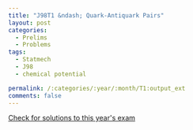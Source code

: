 ```yaml
---
title: "J98T1 &ndash; Quark-Antiquark Pairs"
layout: post
categories:
  - Prelims
  - Problems
tags:
  - Statmech
  - J98
  - chemical potential

permalink: /:categories/:year/:month/T1:output_ext
comments: false
---
```

<object data="1998J1T.pdf" type="application/pdf" width="100%" height="500"></object>
<div class="message"><a href='https://princetonprelim.com/prelim/0/'>Check for solutions to this year's exam</a></div>